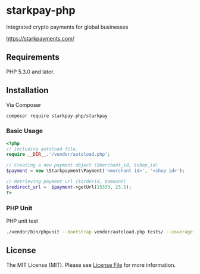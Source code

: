 # starkpay-php

Integrated crypto payments for global businesses

https://starkpayments.com/

## Requirements

PHP 5.3.0 and later.

## Installation
Via Composer
``` bash
composer require starkpay-php/starkpay
```

### Basic Usage

```php
<?php
// including autoload file.
require __DIR__.'/vendor/autoload.php';

// Creating a new payment object ($merchant_id, $shop_id)
$payment = new \Starkpayment\Payment('<merchant id>', '<shop id>');

// Retrieving payment url ($orderid, $amount)
$redirect_url =  $payment->getUrl(15333, 23.5);
?>
```

### PHP Unit
PHP unit test
``` bash
./vendor/bin/phpunit --bootstrap vendor/autoload.php tests/ --coverage-html reports --whitelist src
```

## License
The MIT License (MIT). Please see [License File](LICENSE) for more information.